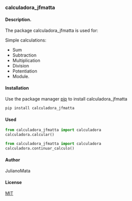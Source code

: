 ### calculadora_jfmatta

#### Description.

The package calculadora_jfmatta is used for:

Simple calculations:

- Sum
- Subtraction
- Multiplication
- Division
- Potentiation
- Module.

#### Installation

Use the package manager [pip](https://pip.pypa.io/en/stable/) to install calculadora_jfmatta

```bash
pip install calculadora_jfmatta
```

#### Used

```python
from calculadora_jfmatta import calculadora
calculadora.calcular()

from calculadora_jfmatta import calculadora
calculadora.continuar_calculo()
```

#### Author

JulianoMata

#### License

[MIT](https://choosealicense.com/licenses/mit/)
